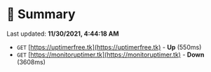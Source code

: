 # 📖 Summary
Last updated: **11/30/2021, 4:44:18 AM**

- `GET` [https://uptimerfree.tk](https://uptimerfree.tk) - **Up** (550ms)
- `GET` [https://monitoruptimer.tk](https://monitoruptimer.tk) - **Down** (3608ms)

